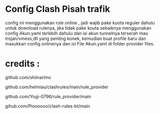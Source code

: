 # Config Clash Pisah trafik

config ini menggunakan rule online , jadi wajib pake kuota reguler dahulu untuk download rulenya, jika tidak pake kouta sebaiknya menggunakan config Akun.yaml terlebih dahulu dan isi akun tunnelnya terserah mau trojan/vmess,dll yang penting konek, kemudian buat profile baru dan masukkan config onlinenya dan isi File Akun.yaml di folder provider files.

# credits :
github.com/shiinarimo

github.com/helmiau/clashrules/main/rule_provider

github.com/Yogi-0796/rule_provider/main

gihub.com/Pioooooo/clash-rules-bt/main
